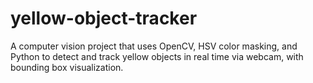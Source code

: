 # yellow-object-tracker
 A computer vision project that uses OpenCV, HSV color masking, and Python to detect and track yellow objects in real time via webcam, with bounding box visualization.
